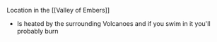 Location in the [[Valley of Embers]]
- Is heated by the surrounding Volcanoes and if you swim in it you'll probably burn